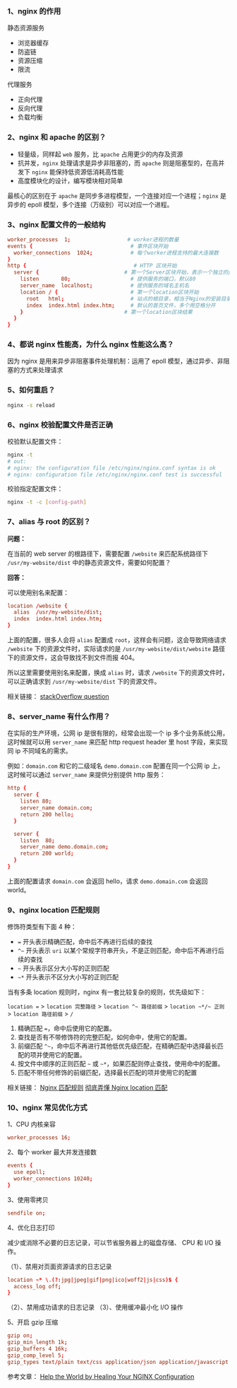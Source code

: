 ### 1、nginx 的作用

静态资源服务

- 浏览器缓存
- 防盗链
- 资源压缩
- 限流

代理服务

- 正向代理
- 反向代理
- 负载均衡

### 2、nginx 和 apache 的区别？

- 轻量级，同样起 `web` 服务，比 `apache` 占用更少的内存及资源
- 抗并发，`nginx` 处理请求是异步非阻塞的，而 `apache` 则是阻塞型的，在高并发下 `nginx` 能保持低资源低消耗高性能
- 高度模块化的设计，编写模块相对简单

最核心的区别在于 `apache` 是同步多进程模型，一个连接对应一个进程；`nginx` 是异步的 epoll 模型，多个连接（万级别）可以对应一个进程。

### 3、nginx 配置文件的一般结构

```conf
worker_processes  1;                  # worker进程的数量
events {                               # 事件区块开始
  worker_connections  1024;            # 每个worker进程支持的最大连接数
}
http {                                  # HTTP 区块开始
  server {                           # 第一个Server区块开始，表示一个独立的虚拟主机站点
    listen       80;                   # 提供服务的端口，默认80
    server_name  localhost;            # 提供服务的域名主机名
    location / {                       # 第一个location区块开始
      root   html;                     # 站点的根目录，相当于Nginx的安装目录
      index  index.html index.htm;     # 默认的首页文件，多个用空格分开
    }                                # 第一个location区块结果
  }
}
```

### 4、都说 nginx 性能高，为什么 nginx 性能这么高？

因为 nginx 是用来异步非阻塞事件处理机制：运用了 epoll 模型，通过异步、非阻塞的方式来处理请求

### 5、如何重启？

```bash
nginx -s reload
```

### 6、nginx 校验配置文件是否正确

校验默认配置文件：

```bash
nginx -t
# out:
# nginx: the configuration file /etc/nginx/nginx.conf syntax is ok
# nginx: configuration file /etc/nginx/nginx.conf test is successful
```

校验指定配置文件：

```bash
nginx -t -c [config-path]
```

### 7、alias 与 root 的区别？

**问题：**

在当前的 web server 的根路径下，需要配置 `/website` 来匹配系统路径下 `/usr/my-website/dist` 中的静态资源文件，需要如何配置？

**回答：**

可以使用别名来配置：

```conf
location /website {
  alias  /usr/my-website/dist;
  index  index.html index.htm;
}
```

上面的配置，很多人会将 `alias` 配置成 `root`，这样会有问题，这会导致网络请求 `/website` 下的资源文件时，实际请求的是 `/usr/my-website/dist/website` 路径下的资源文件，这会导致找不到文件而报 404。

所以这里需要使用别名来配置，换成 `alias` 时，请求 `/website` 下的资源文件时，可以正确请求到 `/usr/my-website/dist` 下的资源文件。

相关链接：
[stackOverflow question](https://stackoverflow.com/questions/41099318/nginx-location-404-not-found)

### 8、server_name 有什么作用？

在实际的生产环境，公网 ip 是很有限的，经常会出现一个 ip 多个业务系统公用，这时候就可以用 `server_name` 来匹配 http request header 里 host 字段，来实现同 ip 不同域名的需求。

例如：`domain.com` 和它的二级域名 `demo.domain.com` 配置在同一个公网 ip 上，这时候可以通过 `server_name` 来提供分别提供 http 服务：

```conf
http {
  server {
    listen 80;
    server_name domain.com;
    return 200 hello;
  }

  server {
    listen  80;
    server_name demo.domain.com;
    return 200 world;
  }
}
```

上面的配置请求 `domain.com` 会返回 hello，请求 `demo.domain.com` 会返回 world。

### 9、nginx location 匹配规则

修饰符类型有下面 4 种：

- `=` 开头表示精确匹配，命中后不再进行后续的查找
- `^~` 开头表示 `uri` 以某个常规字符串开头，不是正则匹配，命中后不再进行后续的查找
- `~` 开头表示区分大小写的正则匹配
- `~*` 开头表示不区分大小写的正则匹配

当有多条 location 规则时，nginx 有一套比较复杂的规则，优先级如下：

`location =` > `location 完整路径` > `location ^~ 路径前缀` > `location ~*/~ 正则` > `location 路径前缀` > `/`

1. 精确匹配 `=`，命中后使用它的配置。
1. 查找是否有不带修饰符的完整匹配，如何命中，使用它的配置。
1. 前缀匹配 `^~`，命中后不再进行其他低优先级匹配，在精确匹配中选择最长匹配的项并使用它的配置。
1. 按文件中顺序的正则匹配 `~` 或 `~*`，如果匹配则停止查找，使用命中的配置。
1. 匹配不带任何修饰的前缀匹配，选择最长匹配的项并使用它的配置

相关链接：
[Nginx 匹配规则](https://www.jianshu.com/p/bc088f15276f)
[彻底弄懂 Nginx location 匹配](https://juejin.im/post/6844903849166110733)

### 10、nginx 常见优化方式

1、CPU 内核亲容

```conf
worker_processes 16;
```

2、每个 worker 最大并发连接数

```conf
events {
  use epoll;
  worker_connections 10240;
}
```

3、使用零拷贝

```conf
sendfile on;
```

4、优化日志打印

减少或消除不必要的日志记录，可以节省服务器上的磁盘存储、 CPU 和 I/O 操作。

（1）、禁用对页面资源请求的日志记录

```conf
location ~* \.(?:jpg|jpeg|gif|png|ico|woff2|js|css)$ {
  access_log off;
}
```

（2）、禁用成功请求的日志记录
（3）、使用缓冲最小化 I/O 操作

5、开启 gzip 压缩

```conf
gzip on;
gzip_min_length 1k;
gzip_buffers 4 16k;
gzip_comp_level 5;
gzip_types text/plain text/css application/json application/javascript text/xml application/xml application/xml+rss text/javascript application/vnd.ms-fontobject application/x-font-ttf font/opentype image/svg+xml image/x-icon;
```

参考文章：
[Help the World by Healing Your NGINX Configuration](https://www.nginx.com/blog/help-the-world-by-healing-your-nginx-configuration/)
